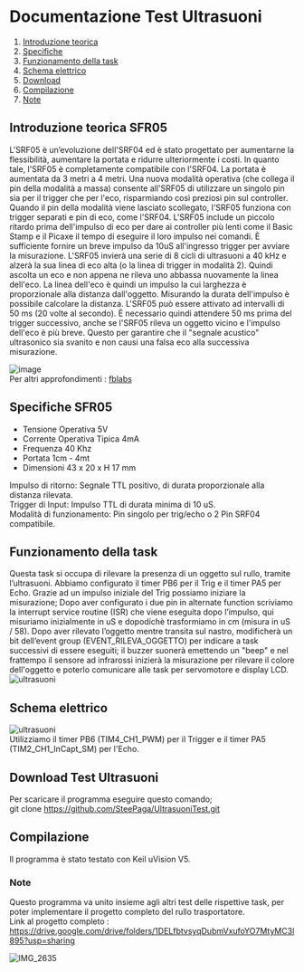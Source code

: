 Documentazione Test Ultrasuoni 
=========

1. [Introduzione teorica](#Introduzione-teorica-SFR05)
2. [Specifiche](#Specifiche-SFR05)
3. [Funzionamento della task](#Funzionamento-della-task)
4. [Schema elettrico](#Schema-elettrico)
5. [Download](#Download-Test-Ultrasuoni)
6. [Compilazione](#Compilazione)
7. [Note](#Note)

Introduzione teorica SFR05
---------------------

L'SRF05 è un’evoluzione dell'SRF04 ed è stato progettato per aumentarne la flessibilità, aumentare la portata e ridurre ulteriormente i costi. In quanto tale, l'SRF05 è completamente compatibile con l'SRF04. La portata è aumentata da 3 metri a 4 metri. Una nuova modalità operativa (che collega il pin della modalità a massa) consente all'SRF05 di utilizzare un singolo pin sia per il trigger che per l'eco, risparmiando così preziosi pin sul controller. Quando il pin della modalità viene lasciato scollegato, l'SRF05 funziona con trigger separati e pin di eco, come l'SRF04. L'SRF05 include un piccolo ritardo prima dell'impulso di eco per dare ai controller più lenti come il Basic Stamp e il Picaxe il tempo di eseguire il loro impulso nei comandi. È sufficiente fornire un breve impulso da 10uS all'ingresso trigger per avviare la misurazione. L'SRF05 invierà una serie di 8 cicli di ultrasuoni a 40 kHz e alzerà la sua linea di eco alta (o la linea di trigger in modalità 2). Quindi ascolta un eco e non appena ne rileva uno abbassa nuovamente la linea dell'eco. La linea dell'eco è quindi un impulso la cui larghezza è proporzionale alla distanza dall'oggetto. Misurando la durata dell'impulso è possibile calcolare la distanza. L'SRF05 può essere attivato ad intervalli di 50 ms (20 volte al secondo). È necessario quindi attendere 50 ms prima del trigger successivo, anche se l'SRF05 rileva un oggetto vicino e l'impulso dell'eco è più breve. Questo per garantire che il "segnale acustico" ultrasonico sia svanito e non causi una falsa eco alla successiva misurazione.

![image](https://user-images.githubusercontent.com/97526576/154640828-0f4533c5-5116-4888-8693-2733be6a6fb4.png) <br>
Per altri approfondimenti : [fblabs](https://docs.google.com/presentation/d/1ncb6Ci0HxQNQlsVwNXdWsPh6nSv_9QuoiDdvp6g8AaI/edit#slide=id.p)


Specifiche SFR05
---------------------

* Tensione Operativa           5V <br>
* Corrente Operativa Tipica    4mA <br>
* Frequenza                    40 Khz <br>
* Portata                      1cm - 4mt <br>
* Dimensioni                   43 x 20 x H 17 mm <br>

Impulso di ritorno: Segnale TTL positivo, di durata proporzionale alla distanza rilevata. <br>
Trigger di Input: Impulso TTL di durata minima di 10 uS. <br>
Modalità di funzionamento: Pin singolo per trig/echo o 2 Pin SRF04 compatibile. <br>


Funzionamento della task
---------------------

Questa task si occupa di rilevare la presenza di un oggetto sul rullo, tramite l’ultrasuoni. Abbiamo configurato il timer PB6 per il Trig e il timer PA5 per Echo. Grazie ad un impulso iniziale del Trig possiamo iniziare la misurazione; Dopo aver configurato i due pin in alternate function scriviamo la interrupt service routine (ISR) che viene eseguita dopo l’impulso, qui misuriamo inizialmente in uS e dopodichè trasformiamo in cm (misura in uS / 58). 
Dopo aver rilevato l’oggetto mentre transita sul nastro, modificherà un bit dell’event group (EVENT_RILEVA_OGGETTO) per indicare a task successivi di essere eseguiti; il buzzer suonerà emettendo un "beep" e nel frattempo il sensore ad infrarossi inizierà la misurazione per rilevare il colore dell'oggetto e poterlo comunicare alle task per servomotore e display LCD. <br>
![ultrasuoni](https://user-images.githubusercontent.com/97526576/155041009-ffcc8fe4-6552-45b0-a0a0-50336b2feb6c.png)


Schema elettrico
---------------------

![ultrasuoni](https://user-images.githubusercontent.com/97526576/154546792-01854a83-a27f-4cdd-9cee-2ec075bfbca7.PNG) <br>
Utilizziamo il timer PB6 (TIM4_CH1_PWM) per il Trigger e il timer PA5 (TIM2_CH1_InCapt_SM) per l'Echo.


Download Test Ultrasuoni
---------------------

Per scaricare il programma eseguire questo comando; <br>
git clone https://github.com/SteePaga/UltrasuoniTest.git

Compilazione
--------------------

Il programma è stato testato con Keil uVision V5.

### Note
Questo programma va unito insieme agli altri test delle rispettive task, per poter implementare il progetto completo del rullo trasportatore. <br>
Link al progetto completo : https://drive.google.com/drive/folders/1DELfbtvsyqDubmVxufoYO7MtyMC3l895?usp=sharing

![IMG_2635](https://user-images.githubusercontent.com/97526576/155039762-2a09c052-3a0a-4c58-9748-8a378ccf16a5.jpg)

